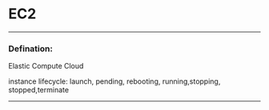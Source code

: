 # EC2


---
### Defination:

Elastic Compute Cloud

instance lifecycle:
launch, pending, rebooting, running,stopping, stopped,terminate




---
